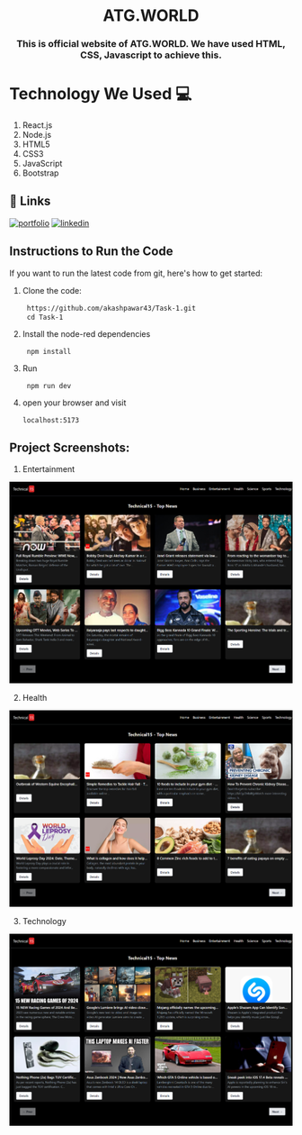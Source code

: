 
<h1 align="center" style="border-bottom: none;">ATG.WORLD</h1>
<h3 align="center">This is official website of ATG.WORLD. We have used HTML, CSS, Javascript to achieve this.</h3>

# Technology We Used :computer: 

1. React.js
2. Node.js
3. HTML5
4. CSS3
5. JavaScript
6. Bootstrap

## 🔗 Links
[![portfolio](https://img.shields.io/badge/my_portfolio-000?style=for-the-badge&logo=ko-fi&logoColor=white)](https://akashpawar43.netlify.app/)
[![linkedin](https://img.shields.io/badge/linkedin-0A66C2?style=for-the-badge&logo=linkedin&logoColor=white)](https://www.linkedin.com/in/akashpawar23/)


## Instructions to Run the Code 

If you want to run the latest code from git, here's how to get started:

1. Clone the code:

        https://github.com/akashpawar43/Task-1.git
        cd Task-1

2. Install the node-red dependencies

        npm install

3. Run

        npm run dev

4.  open your browser and visit

        localhost:5173



<h2>Project Screenshots:</h2>

1. Entertainment

<img src="https://github.com/akashpawar43/TechnicalNews/blob/master/src/assets/localhost_5173_entertainment.png" alt="project-screenshot" >

2. Health

<img src="https://github.com/akashpawar43/TechnicalNews/blob/master/src/assets/localhost_5173_health.png" alt="project-screenshot" >

3. Technology

<img src="https://github.com/akashpawar43/TechnicalNews/blob/master/src/assets/localhost_5173_technology.png" alt="project-screenshot" >




